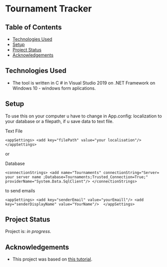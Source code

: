 # Tournament Tracker
> 
> 

## Table of Contents
* [Technologies Used](#technologies-used)
* [Setup](#setup)
* [Project Status](#project-status)
* [Acknowledgements](#acknowledgements)


## Technologies Used
- The tool is written in C # in Visual Studio 2019 on .NET Framework on Windows 10 - windows form aplications.

## Setup
To use this on your computer u have to change in App.config: localization to your database or a filepath, if u save data to text file.

Text File

` <appSettings>
    <add key="filePath" value="your localisation"/>
  </appSettings> `
  
  or
  
 Database
 
 ` <connectionStrings>
    <add name="Tournaments" connectionString="Server= your server name ;Database=Tournaments;Trusted_Connection=True;" providerName="System.Data.SqlClient"/>
  </connectionStrings> `
  
 to send emails
 
 ` <appSettings> <add key="senderEmail" value="yourEmaill"/>
    <add key="senderDisplayName" value="YourName"/>  </appSettings>  `

## Project Status
Project is: _in progress_. 

## Acknowledgements
- This project was based on [this tutorial](https://www.youtube.com/watch?v=wfWxdh-_k_4).
